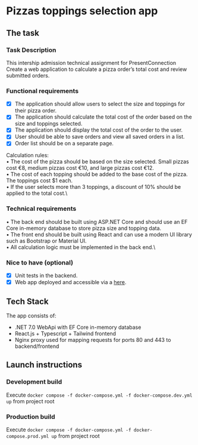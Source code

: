 # Pizzas toppings selection app
## The task
### Task Description
This intership admission technical assignment for PresentConnection
Create a web application to calculate a pizza order’s total cost and review submitted orders.
### Functional requirements
- [x] The application should allow users to select the size and toppings for their pizza order.
- [x] The application should calculate the total cost of the order based on the size and toppings selected.
- [x] The application should display the total cost of the order to the user.
- [x] User should be able to save orders and view all saved orders in a list.
- [x] Order list should be on a separate page.

Calculation rules:\
• The cost of the pizza should be based on the size selected. Small pizzas cost €8, medium pizzas cost
€10, and large pizzas cost €12.\
• The cost of each topping should be added to the base cost of the pizza. The toppings cost $1 each.\
• If the user selects more than 3 toppings, a discount of 10% should be applied to the total cost.\
### Technical requirements
• The back end should be built using ASP.NET Core and should use an EF Core in-memory database to
store pizza size and topping data.\
• The front end should be built using React and can use a modern UI library such as Bootstrap or
Material UI.\
• All calculation logic must be implemented in the back end.\
### Nice to have (optional)
- [x] Unit tests in the backend.
- [x] Web app deployed and accessible via a [here](https://nadegamrapizzaapp.azurewebsites.net/).
## Tech Stack
The app consists of:
- .NET 7.0 WebApi with EF Core in-memory database
- React.js + Typescript + Tailwind frontend
- Nginx proxy used for mapping requests for ports 80 and 443 to backend/frontend
## Launch instructions
### Development build
Execute `docker compose -f docker-compose.yml -f docker-compose.dev.yml up` from project root
### Production build
Execute `docker compose -f docker-compose.yml -f docker-compose.prod.yml up` from project root
